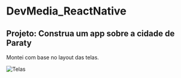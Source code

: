 # DevMedia_ReactNative

## Projeto: Construa um app sobre a cidade de Paraty

Montei com base no layout das telas.

![Telas](https://github.com/FabioVicente1111/DevMedia_ReactNative/assets/140984780/fd7729ff-20a6-41b4-8caf-77a7233a5f9d)
